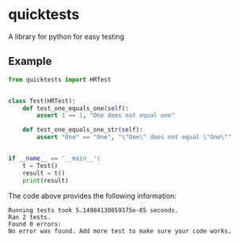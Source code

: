 # quicktests

A library for python for easy testing

## Example

```python
from quicktests import HRTest


class Test(HRTest):
    def test_one_equals_one(self):
        assert 1 == 1, "One does not equal one"

    def test_one_equals_one_str(self):
        assert "One" == "One", "\"One\" does not equal \"One\""


if __name__ == '__main__':
    t = Test()
    result = t()
    print(result)
```

The code above provides the following information:

```
Running tests took 5.14984130859375e-05 seconds.
Ran 2 tests.
Found 0 errors:
No error was found. Add more test to make sure your code works.
```